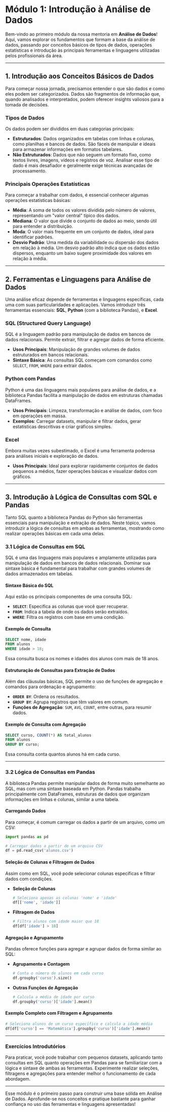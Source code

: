 # Módulo 1: Introdução à Análise de Dados

Bem-vindo ao primeiro módulo da nossa mentoria em **Análise de Dados**! Aqui, vamos explorar os fundamentos que formam a base da análise de dados, passando por conceitos básicos de tipos de dados, operações estatísticas e introdução às principais ferramentas e linguagens utilizadas pelos profissionais da área.

---

## 1. Introdução aos Conceitos Básicos de Dados

Para começar nossa jornada, precisamos entender o que são dados e como eles podem ser categorizados. Dados são fragmentos de informação que, quando analisados e interpretados, podem oferecer insights valiosos para a tomada de decisões.

### Tipos de Dados
Os dados podem ser divididos em duas categorias principais:

- **Estruturados**: Dados organizados em tabelas com linhas e colunas, como planilhas e bancos de dados. São fáceis de manipular e ideais para armazenar informações em formatos tabelares.
- **Não Estruturados**: Dados que não seguem um formato fixo, como textos livres, imagens, vídeos e registros de voz. Analisar esse tipo de dado é mais desafiador e geralmente exige técnicas avançadas de processamento.

### Principais Operações Estatísticas
Para começar a trabalhar com dados, é essencial conhecer algumas operações estatísticas básicas:

- **Média**: A soma de todos os valores dividida pelo número de valores, representando um "valor central" típico dos dados.
- **Mediana**: O valor que divide o conjunto de dados ao meio, sendo útil para entender a distribuição.
- **Moda**: O valor mais frequente em um conjunto de dados, ideal para identificar padrões.
- **Desvio Padrão**: Uma medida da variabilidade ou dispersão dos dados em relação à média. Um desvio padrão alto indica que os dados estão dispersos, enquanto um baixo sugere proximidade dos valores em relação à média.

---

## 2. Ferramentas e Linguagens para Análise de Dados

Uma análise eficaz depende de ferramentas e linguagens específicas, cada uma com suas particularidades e aplicações. Vamos introduzir três ferramentas essenciais: **SQL**, **Python** (com a biblioteca Pandas), e **Excel**.

### SQL (Structured Query Language)
SQL é a linguagem padrão para manipulação de dados em bancos de dados relacionais. Permite extrair, filtrar e agregar dados de forma eficiente.

- **Usos Principais**: Manipulação de grandes volumes de dados estruturados em bancos relacionais.
- **Sintaxe Básica**: As consultas SQL começam com comandos como `SELECT`, `FROM`, `WHERE` para extrair dados.

### Python com Pandas
Python é uma das linguagens mais populares para análise de dados, e a biblioteca Pandas facilita a manipulação de dados em estruturas chamadas DataFrames.

- **Usos Principais**: Limpeza, transformação e análise de dados, com foco em operações em massa.
- **Exemplos**: Carregar datasets, manipular e filtrar dados, gerar estatísticas descritivas e criar gráficos simples.

### Excel
Embora muitas vezes subestimado, o Excel é uma ferramenta poderosa para análises iniciais e exploração de dados.

- **Usos Principais**: Ideal para explorar rapidamente conjuntos de dados pequenos a médios, fazer operações básicas e visualizar dados com gráficos.

---

## 3. Introdução à Lógica de Consultas com SQL e Pandas

Tanto SQL quanto a biblioteca Pandas do Python são ferramentas essenciais para manipulação e extração de dados. Neste tópico, vamos introduzir a lógica de consultas em ambas as ferramentas, mostrando como realizar operações básicas em cada uma delas.

### 3.1 Lógica de Consultas em SQL

SQL é uma das linguagens mais populares e amplamente utilizadas para manipulação de dados em bancos de dados relacionais. Dominar sua sintaxe básica é fundamental para trabalhar com grandes volumes de dados armazenados em tabelas.

#### Sintaxe Básica do SQL
Aqui estão os principais componentes de uma consulta SQL:

- **`SELECT`**: Especifica as colunas que você quer recuperar.
- **`FROM`**: Indica a tabela de onde os dados serão extraídos.
- **`WHERE`**: Filtra os registros com base em uma condição.

#### Exemplo de Consulta
```sql
SELECT nome, idade
FROM alunos
WHERE idade > 18;
```
Essa consulta busca os nomes e idades dos alunos com mais de 18 anos.

#### Estruturação de Consultas para Extração de Dados
Além das cláusulas básicas, SQL permite o uso de funções de agregação e comandos para ordenação e agrupamento:

- **`ORDER BY`**: Ordena os resultados.
- **`GROUP BY`**: Agrupa registros que têm valores em comum.
- **Funções de Agregação**: `SUM`, `AVG`, `COUNT`, entre outras, para resumir dados.

#### Exemplo de Consulta com Agregação
```sql
SELECT curso, COUNT(*) AS total_alunos
FROM alunos
GROUP BY curso;
```
Essa consulta conta quantos alunos há em cada curso.

---

### 3.2 Lógica de Consultas em Pandas

A biblioteca Pandas permite manipular dados de forma muito semelhante ao SQL, mas com uma sintaxe baseada em Python. Pandas trabalha principalmente com DataFrames, estruturas de dados que organizam informações em linhas e colunas, similar a uma tabela.

#### Carregando Dados
Para começar, é comum carregar os dados a partir de um arquivo, como um CSV:
```python
import pandas as pd

# Carregar dados a partir de um arquivo CSV
df = pd.read_csv('alunos.csv')
```

#### Seleção de Colunas e Filtragem de Dados
Assim como em SQL, você pode selecionar colunas específicas e filtrar dados com condições.

- **Seleção de Colunas**
  ```python
  # Seleciona apenas as colunas 'nome' e 'idade'
  df[['nome', 'idade']]
  ```

- **Filtragem de Dados**
  ```python
  # Filtra alunos com idade maior que 18
  df[df['idade'] > 18]
  ```

#### Agregação e Agrupamento
Pandas oferece funções para agregar e agrupar dados de forma similar ao SQL:

- **Agrupamento e Contagem**
  ```python
  # Conta o número de alunos em cada curso
  df.groupby('curso').size()
  ```

- **Outras Funções de Agregação**
  ```python
  # Calcula a média de idade por curso
  df.groupby('curso')['idade'].mean()
  ```

#### Exemplo Completo com Filtragem e Agrupamento
```python
# Seleciona alunos de um curso específico e calcula a idade média
df[df['curso'] == 'Matemática'].groupby('curso')['idade'].mean()
```

---

### Exercícios Introdutórios

Para praticar, você pode trabalhar com pequenos datasets, aplicando tanto consultas em SQL quanto operações em Pandas para se familiarizar com a lógica e sintaxe de ambas as ferramentas. Experimente realizar seleções, filtragens e agregações para entender melhor o funcionamento de cada abordagem.

---

Esse módulo é o primeiro passo para construir uma base sólida em Análise de Dados. Aprofunde-se nos conceitos e pratique bastante para ganhar confiança no uso das ferramentas e linguagens apresentadas!